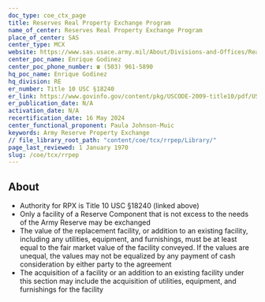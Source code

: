 ```yaml
---
doc_type: coe_ctx_page 
title: Reserves Real Property Exchange Program
name_of_center: Reserves Real Property Exchange Program
place_of_center: SAS
center_type: MCX
website: https://www.sas.usace.army.mil/About/Divisions-and-Offices/Real-Estate-Division/Real-Property-Exchange-Program-RPX/
center_poc_name: Enrique Godinez
center_poc_phone_number: ☎ (503) 961-5890
hq_poc_name: Enrique Godinez
hq_division: RE
er_number: Title 10 USC §18240
er_link: https://www.govinfo.gov/content/pkg/USCODE-2009-title10/pdf/USCODE-2009-title10-subtitleE-partV-chap1803-sec18240.pdf
er_publication_date: N/A
activation_date: N/A
recertification_date: 16 May 2024
center_functional_proponent: Paula Johnson-Muic
keywords: Army Reserve Property Exchange
// file_library_root_path: "content/coe/tcx/rrpep/Library/" 
page_last_reviewed: 1 January 1970 
slug: /coe/tcx/rrpep
---
```


## About 
<ul>
    <li>Authority for RPX is Title 10 USC §18240 (linked above)</li>
    <li>Only a facility of a Reserve Component that is not excess to the needs of the Army Reserve may be exchanged</li>
    <li>The value of the replacement facility, or addition to an existing facility, including any utilities, equipment, and furnishings, must be at least equal to the fair market value of the facility conveyed. If the values are unequal, the values may not be equalized by any payment of cash consideration by either party to the agreement</li>
    <li>The acquisition of a facility or an addition to an existing facility under this section may include the acquisition of utilities, equipment, and furnishings for the facility</li>
</ul>

 
